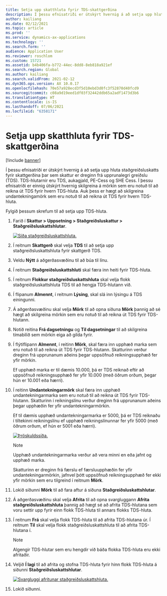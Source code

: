 ```yaml
---
title: Setja upp skatthluta fyrir TDS-skattgerðina
description: Í þessu efnisatriði er útskýrt hvernig á að setja upp hluta staðgreiðsluskatts fyrir skattgerðina þar sem skattur er dreginn frá upprunalegri greiðslu (TDS). Það útskýrir einnig hvernig skilgreina á mörkin sem eru notuð til að reikna út TDS fyrir hvern TDS-hluta.
author: kailiang
ms.date: 02/12/2021
ms.topic: article
ms.prod: ''
ms.service: dynamics-ax-applications
ms.technology: ''
ms.search.form: ''
audience: Application User
ms.reviewer: roschlom
ms.custom: 15721
ms.assetid: b4b406fa-b772-44ec-8dd8-8eb818a921ef
ms.search.region: Global
ms.author: kailiang
ms.search.validFrom: 2021-02-12
ms.dyn365.ops.version: AX 10.0.17
ms.openlocfilehash: 70e57a928ecd3f5d10ebd3d0fc3f52870d40fcd9
ms.sourcegitcommit: c08a9d19eed1df03f32442ddb65a2adf1473d3b6
ms.translationtype: HT
ms.contentlocale: is-IS
ms.lasthandoff: 07/06/2021
ms.locfileid: "6358171"
---
```

# <a name="set-up-tax-components-for-the-tds-tax-type"></a>Setja upp skatthluta fyrir TDS-skattgerðina

[!include [banner](../includes/banner.md)]

Í þessu efnisatriði er útskýrt hvernig á að setja upp hluta staðgreiðsluskatts fyrir skattgerðina þar sem skattur er dreginn frá upprunalegri greiðslu (TDS). TDS-hlutarnir eru TDS, aukagjald, PE-Cess og SHE Cess. Í þessu efnisatriði er einnig útskýrt hvernig skilgreina á mörkin sem eru notuð til að reikna út TDS fyrir hvern TDS-hluta. Auk þess er hægt að skilgreina undantekningamörk sem eru notuð til að reikna út TDS fyrir hvern TDS-hluta.

Fylgið þessum skrefum til að setja upp TDS-hluta.

1. Farið í **Skattur \> Uppsetning \> Staðgreiðsluskattur \> Staðgreiðsluskattshlutar**.

    [![Síða staðgreiðsluskattshluta.](./media/apac-ind-TDS-9.png)](./media/apac-ind-TDS-9.png)

2. Í reitnum **Skattgerð** skal velja **TDS** til að setja upp staðgreiðsluskattshluta fyrir skattgerð TDS.
3. Veldu **Nýtt** á aðgerðasvæðinu til að búa til línu.
4. Í reitnum **Staðgreiðsluskattshluti** skal færa inn heiti fyrir TDS-hluta.
5. Í reitnum **Flokkur staðgreiðsluskattshluta** skal velja flokk staðgreiðsluskattshluta TDS til að hengja TDS-hlutann við.
6. Í flipanum **Almennt**, í reitnum **Lýsing**, skal slá inn lýsingu á TDS einingunni.
7. Á aðgerðasvæðinu skal velja **Mörk** til að opna síðuna **Mörk** þannig að sé hægt að skilgreina mörkin sem eru notuð til að reikna út TDS fyrir TDS-hlutann.
8. Notið reitina **Frá dagsetningu** og **Til dagsetningar** til að skilgreina tímabilið sem mörkin eiga að gilda fyrir.
9. Í flýtiflipann **Almennt**, í reitinn **Mörk**, skal færa inn upphæð marka sem eru notuð til að reikna út TDS fyrir TDS-hlutann. Skatturinn verður dreginn frá upprunanum aðeins þegar uppsöfnuð reikningsupphæð fer yfir mörkin.

    Ef upphæð marka er til dæmis 10.000, þá er TDS reiknað eftir að uppsöfnuð reikningsupphæð fer yfir 10.000 (með öðrum orðum, þegar hún er 10.001 eða hærri).

10. Í reitinn **Undantekningarmörk** skal færa inn upphæð undantekningarmarka sem eru notuð til að reikna út TDS fyrir TDS-hlutann. Skatturinn í reikningslínu verður dreginn frá upprunanum aðeins þegar upphæðin fer yfir undantekningarmörkin.

    Ef til dæmis upphæð undantekningarmarka er 5000, þá er TDS reiknaðu í tiltekinni reikningslínu ef upphæð reikningslínunnar fer yfir 5000 (með öðrum orðum, ef hún er 5001 eða hærri).

    [![Þröskuldssíða.](./media/apac-ind-TDS-10.png)](./media/apac-ind-TDS-10.png)

    > [!NOTE]
    > Upphæð undantekningarmarka verður að vera minni en eða jafnt og upphæð marka.
    >
    > Skatturinn er dreginn frá færslu ef færsluupphæðin fer yfir undantekningarmörkin, jafnvel þótt uppsöfnuð reikningsupphæð fer ekki yfir mörkin sem eru tilgreind í reitnum **Mörk**.

11. Lokið síðunni **Mörk** til að fara aftur á síðuna **Staðgreiðsluskattshlutar**.
12. Á aðgerðasvæðinu skal velja **Afrita** til að opna svargluggann **Afrita staðgreiðsluskattshluta** þannig að hægt sé að afrita TDS-hlutana sem voru settir upp fyrir einn flokk TDS-hluta til annars flokks TDS-hluta.
13. Í reitnum **Frá** skal velja flokk TDS-hluta til að afrita TDS-hlutana úr. Í reitnum **Til** skal velja flokk staðgreiðsluskattshluta til að afrita TDS-hlutana í.

    > [!NOTE]
    > Algengir TDS-hlutar sem eru hengdir við báða flokka TDS-hluta eru ekki afritaðir.

14. Veljið **Í lagi** til að afrita og stofna TDS-hluta fyrir hinn flokk TDS-hluta á síðunni **Staðgreiðsluskattshlutar**.

    [![Svargluggi afritunar staðgreiðsluskattshluta.](./media/apac-ind-TDS-11.png)](./media/apac-ind-TDS-11.png)

15. Lokið síðunni.
